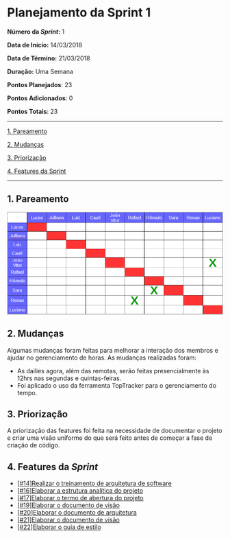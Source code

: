 # Planejamento da Sprint 1  

**Número da _Sprint_:** 1

**Data de Início:** 14/03/2018  

**Data de Término:** 21/03/2018

**Duração:** Uma Semana

**Pontos Planejados**: 23

**Pontos Adicionados**: 0

**Pontos Totais**: 23

-------

[1. Pareamento](#1-pareamento)

[2. Mudanças](#2-mudanças)

[3. Priorização](#3-priorizacao)

[4. Features da Sprint](#3-priorização)

-------
## 1. Pareamento
![](../images/pairing_table_sprint01.png)

## 2. Mudanças
Algumas mudanças foram feitas para melhorar a interação dos membros e ajudar no gerenciamento de horas. As mudanças realizadas foram:
* As dailies agora, além das remotas, serão feitas presencialmente às 12hrs nas segundas e quintas-feiras.
* Foi aplicado o uso da ferramenta TopTracker para o gerenciamento do tempo.

## 3. Priorização
A priorização das features foi feita na necessidade de documentar o projeto e criar uma visão uniforme do que será feito antes de
começar a fase de criação de código.

## 4. Features da _Sprint_
* <a href="https://github.com/fga-gpp-mds/2018.1-Lacos-da-Alegria/issues/14">[#14]Realizar o treinamento de arquitetura de software</a>
* <a href="https://github.com/fga-gpp-mds/2018.1-Lacos-da-Alegria/issues/16">[#16]Elaborar a estrutura analítica do projeto</a>
* <a href="https://github.com/fga-gpp-mds/2018.1-Lacos-da-Alegria/issues/17">[#17]Elaborar o termo de abertura do projeto</a>
* <a href="https://github.com/fga-gpp-mds/2018.1-Lacos-da-Alegria/issues/19">[#19]Elaborar o documento de visão</a>
* <a href="https://github.com/fga-gpp-mds/2018.1-Lacos-da-Alegria/issues/20">[#20]Elaborar o documento de arquitetura<a>
* <a href="https://github.com/fga-gpp-mds/2018.1-Lacos-da-Alegria/issues/21">[#21]Elaborar o documento de visão</a>
* <a href="https://github.com/fga-gpp-mds/2018.1-Lacos-da-Alegria/issues/22">[#22]Elaborar o guia de estilo</a>
